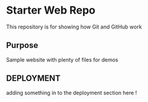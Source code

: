 # Starter Web Repo

This repository is for showing how Git and GitHub work

## Purpose

Sample website with plenty of files for demos

## DEPLOYMENT

adding something in to the deployment section here !

